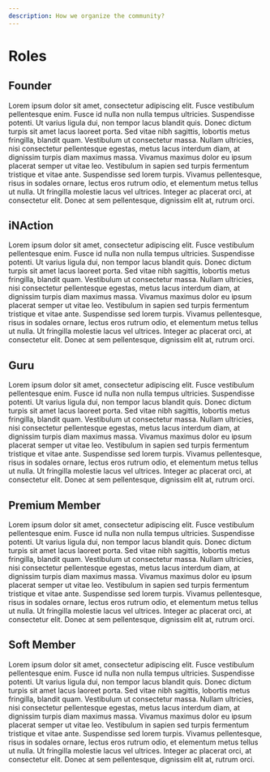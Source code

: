 ```yaml
---
description: How we organize the community?
---
```


# Roles

## Founder

Lorem ipsum dolor sit amet, consectetur adipiscing elit. Fusce vestibulum pellentesque enim. Fusce id nulla non nulla tempus ultricies. Suspendisse potenti. Ut varius ligula dui, non tempor lacus blandit quis. Donec dictum turpis sit amet lacus laoreet porta. Sed vitae nibh sagittis, lobortis metus fringilla, blandit quam. Vestibulum ut consectetur massa. Nullam ultricies, nisi consectetur pellentesque egestas, metus lacus interdum diam, at dignissim turpis diam maximus massa. Vivamus maximus dolor eu ipsum placerat semper ut vitae leo. Vestibulum in sapien sed turpis fermentum tristique et vitae ante. Suspendisse sed lorem turpis. Vivamus pellentesque, risus in sodales ornare, lectus eros rutrum odio, et elementum metus tellus ut nulla. Ut fringilla molestie lacus vel ultrices. Integer ac placerat orci, at consectetur elit. Donec at sem pellentesque, dignissim elit at, rutrum orci.



## iNAction

Lorem ipsum dolor sit amet, consectetur adipiscing elit. Fusce vestibulum pellentesque enim. Fusce id nulla non nulla tempus ultricies. Suspendisse potenti. Ut varius ligula dui, non tempor lacus blandit quis. Donec dictum turpis sit amet lacus laoreet porta. Sed vitae nibh sagittis, lobortis metus fringilla, blandit quam. Vestibulum ut consectetur massa. Nullam ultricies, nisi consectetur pellentesque egestas, metus lacus interdum diam, at dignissim turpis diam maximus massa. Vivamus maximus dolor eu ipsum placerat semper ut vitae leo. Vestibulum in sapien sed turpis fermentum tristique et vitae ante. Suspendisse sed lorem turpis. Vivamus pellentesque, risus in sodales ornare, lectus eros rutrum odio, et elementum metus tellus ut nulla. Ut fringilla molestie lacus vel ultrices. Integer ac placerat orci, at consectetur elit. Donec at sem pellentesque, dignissim elit at, rutrum orci.

## Guru

Lorem ipsum dolor sit amet, consectetur adipiscing elit. Fusce vestibulum pellentesque enim. Fusce id nulla non nulla tempus ultricies. Suspendisse potenti. Ut varius ligula dui, non tempor lacus blandit quis. Donec dictum turpis sit amet lacus laoreet porta. Sed vitae nibh sagittis, lobortis metus fringilla, blandit quam. Vestibulum ut consectetur massa. Nullam ultricies, nisi consectetur pellentesque egestas, metus lacus interdum diam, at dignissim turpis diam maximus massa. Vivamus maximus dolor eu ipsum placerat semper ut vitae leo. Vestibulum in sapien sed turpis fermentum tristique et vitae ante. Suspendisse sed lorem turpis. Vivamus pellentesque, risus in sodales ornare, lectus eros rutrum odio, et elementum metus tellus ut nulla. Ut fringilla molestie lacus vel ultrices. Integer ac placerat orci, at consectetur elit. Donec at sem pellentesque, dignissim elit at, rutrum orci.

## Premium Member

Lorem ipsum dolor sit amet, consectetur adipiscing elit. Fusce vestibulum pellentesque enim. Fusce id nulla non nulla tempus ultricies. Suspendisse potenti. Ut varius ligula dui, non tempor lacus blandit quis. Donec dictum turpis sit amet lacus laoreet porta. Sed vitae nibh sagittis, lobortis metus fringilla, blandit quam. Vestibulum ut consectetur massa. Nullam ultricies, nisi consectetur pellentesque egestas, metus lacus interdum diam, at dignissim turpis diam maximus massa. Vivamus maximus dolor eu ipsum placerat semper ut vitae leo. Vestibulum in sapien sed turpis fermentum tristique et vitae ante. Suspendisse sed lorem turpis. Vivamus pellentesque, risus in sodales ornare, lectus eros rutrum odio, et elementum metus tellus ut nulla. Ut fringilla molestie lacus vel ultrices. Integer ac placerat orci, at consectetur elit. Donec at sem pellentesque, dignissim elit at, rutrum orci.

## Soft Member

Lorem ipsum dolor sit amet, consectetur adipiscing elit. Fusce vestibulum pellentesque enim. Fusce id nulla non nulla tempus ultricies. Suspendisse potenti. Ut varius ligula dui, non tempor lacus blandit quis. Donec dictum turpis sit amet lacus laoreet porta. Sed vitae nibh sagittis, lobortis metus fringilla, blandit quam. Vestibulum ut consectetur massa. Nullam ultricies, nisi consectetur pellentesque egestas, metus lacus interdum diam, at dignissim turpis diam maximus massa. Vivamus maximus dolor eu ipsum placerat semper ut vitae leo. Vestibulum in sapien sed turpis fermentum tristique et vitae ante. Suspendisse sed lorem turpis. Vivamus pellentesque, risus in sodales ornare, lectus eros rutrum odio, et elementum metus tellus ut nulla. Ut fringilla molestie lacus vel ultrices. Integer ac placerat orci, at consectetur elit. Donec at sem pellentesque, dignissim elit at, rutrum orci.
